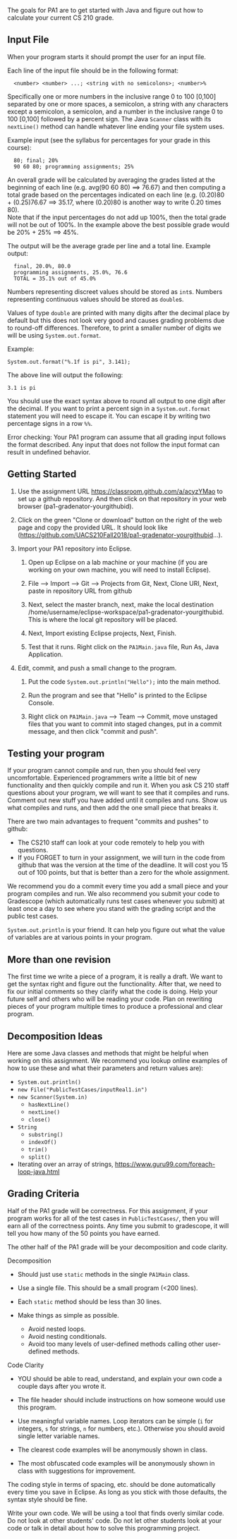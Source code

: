 The goals for PA1 are to get started with Java and figure out how to 
calculate your current CS 210 grade.

## Input File

When your program starts it should prompt the user for an input file. 

Each line of the input file should be in the following format:
```
  <number> <number> ...; <string with no semicolons>; <number>% 
```
  
Specifically one or more numbers in the inclusive range 0 to 100 [0,100] 
separated by one or more spaces, a semicolon,  a string with any characters 
except a semicolon, a semicolon, and a number in the inclusive range 0 to 100 
[0,100] followed by a percent sign. The Java `Scanner` class with its `nextLine()` 
method can handle whatever line ending your file system uses. 

Example input (see the syllabus for percentages for your grade in this course):
```
  80; final; 20%
  90 60 80; programming assignments; 25%
```

An overall grade will be calculated by averaging the grades listed at the beginning
of each line (e.g. avg(90 60 80) ==> 76.67) and then computing a total grade
based on the percentages indicated on each line (e.g. (0.20)80 + (0.25)76.67
==> 35.17, where (0.20)80 is another way to write 0.20 times 80).  
Note that if the input percentages do not add up 100%, then the
total grade will not be out of 100%. In the example above the best possible
grade would be 20% + 25% ==> 45%.

The output will be the average grade per line and a total line. Example
output:
```
  final, 20.0%, 80.0
  programming assignments, 25.0%, 76.6
  TOTAL = 35.1% out of 45.0%
```
Numbers representing discreet values should be stored as `int`s. Numbers representing 
continuous values should be stored as `double`s. 

Values of type `double` are printed with many digits after the decimal place by default 
but this does not look very good and causes grading problems due to round-off differences.
Therefore, to print a smaller number of digits we will be using `System.out.format`.

Example: 
```
System.out.format("%.1f is pi", 3.141);
```

The above line will output the following:
```
3.1 is pi
```
You should use the exact syntax above to round all output to one digit after the decimal. 
If you want to print a percent sign in a `System.out.format` statement you will need to escape it.
You can escape it by writing two percentage signs in a row `%%`. 

Error checking:
Your PA1 program can assume that all grading input follows the format described. Any input that 
does not follow the input format can result in undefined behavior.

## Getting Started

1. Use the assignment URL https://classroom.github.com/a/acyzYMao to set 
up a github repository.  And then click on that repository in your 
web browser (pa1-gradenator-yourgithubid).

2. Click on the green "Clone or download" button on the right of the web page
and copy the provided URL.  It should look like 
(https://github.com/UACS210Fall2018/pa1-gradenator-yourgithubid...).

3. Import your PA1 repository into Eclipse.
    1. Open up Eclipse on a lab machine or your machine (if you are working on
       your own machine, you will need to install Eclipse).

    2. File —> Import —> Git —> Projects from Git, Next, Clone URI, Next,
       paste in repository URL from github

    3. Next, select the master branch, next, make the local destination 
       /home/username/eclipse-workspace/pa1-gradenator-yourgithubid.  
       This is where the local git repository will be placed.

    4. Next, Import existing Eclipse projects, Next, Finish.

    5. Test that it runs.  Right click on the `PA1Main.java` file, Run As, 
       Java Application.

4. Edit, commit, and push a small change to the program.
    1. Put the code `System.out.println("Hello");` into the main method.
    
    2. Run the program and see that "Hello" is printed to the Eclipse Console.
    
    3. Right click on `PA1Main.java` --> Team --> Commit, move unstaged files
       that you want to commit into staged changes, put in a commit message,
       and then click "commit and push".


## Testing your program

If your program cannot compile and run, then you should feel very
uncomfortable.  Experienced programmers write a little bit of new functionality
and then quickly compile and run it.  When you ask CS 210 staff questions
about your program, we will want to see that it compiles and runs.  Comment
out new stuff you have added until it compiles and runs.  Show us what compiles 
and runs, and then add the one small piece that breaks it.

There are two main advantages to frequent "commits and pushes" to github:
 * The CS210 staff can look at your code remotely to help you with questions.
 * If you FORGET to turn in your assignment, we will turn in the code from
   github that was the version at the time of the deadline.  It will cost you
   15 out of 100 points, but that is better than a zero for the whole assignment.

We recommend you do a commit every time you add a small piece and your
program compiles and run.  We also recommend you submit your code to Gradescope
(which automatically runs test cases whenever you submit) at least once 
a day to see where you stand with the grading script and the public
test cases.

`System.out.println` is your friend.  It can help you figure out what 
the value of variables are at various points in your program.


## More than one revision

The first time we write a piece of a program, it is really a draft.
We want to get the syntax right and figure out the functionality.
After that, we need to fix our initial comments so they clarify
what the code is doing.  Help your future self and others who
will be reading your code.  Plan on rewriting pieces of your
program multiple times to produce a professional and clear program.


## Decomposition Ideas

Here are some Java classes and methods that might be helpful when
working on this assignment.  We recommend you lookup online examples 
of how to use these and what their parameters and return values are):
* `System.out.println()`
* `new File("PublicTestCases/inputReal1.in")`
* `new Scanner(System.in)`
  * `hasNextLine()`
  * `nextLine()`
  * `close()`
* `String`
  * `substring()`
  * `indexOf()`
  * `trim()`
  * `split()`
* Iterating over an array of strings,
  https://www.guru99.com/foreach-loop-java.html


## Grading Criteria

Half of the PA1 grade will be correctness.  For this assignment, if your
program works for all of the test cases in `PublicTestCases/`, then you will
earn all of the correctness points.  Any time you submit to gradescope, it will
tell you how many of the 50 points you have earned.

The other half of the PA1 grade will be your decomposition and code clarity.

Decomposition
* Should just use `static` methods in the single `PA1Main` class.

* Use a single file.  This should be a small program (<200 lines).

* Each `static` method should be less than 30 lines.

* Make things as simple as possible.
  * Avoid nested loops.
  * Avoid nesting conditionals.
  * Avoid too many levels of user-defined methods calling other
  user-defined methods.


Code Clarity
* YOU should be able to read, understand, and explain your own code
a couple days after you wrote it.

* The file header should include instructions on how someone would
use this program.

* Use meaningful variable names.  Loop iterators can
be simple (`i` for integers, `s` for strings, `n` for numbers, etc.).
Otherwise you should avoid single letter variable names.

* The clearest code examples will be anonymously shown in class.

* The most obfuscated code examples will be anonymously shown in class
with suggestions for improvement.


The coding style in terms of spacing, etc. should be done automatically
every time you save in Eclipse.  As long as you stick with those defaults,
the syntax style should be fine.

Write your own code.  We will be using a tool that finds overly similar code.
Do not look at other students' code.  Do not let other students look at your code 
or talk in detail about how to solve this programming project. 

